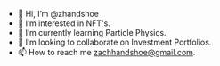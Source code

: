 - 👋 Hi, I’m @zhandshoe
- 👀 I’m interested in NFT's.
- 🌱 I’m currently learning Particle Physics.
- 💞️ I’m looking to collaborate on Investment Portfolios.
- 📫 How to reach me zachhandshoe@gmail.com.

<!---
zhandshoe/zhandshoe is a ✨ special ✨ repository because its `README.md` (this file) appears on your GitHub profile.
You can click the Preview link to take a look at your changes.
--->
